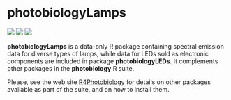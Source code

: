 # photobiologyLamps #

[![](http://www.r-pkg.org/badges/version/photobiologyLamps)](https://cran.r-project.org/package=photobiologyLamps) [![](http://cranlogs.r-pkg.org/badges/photobiologyLamps)](https://cran.r-project.org/package=photobiologyLamps) [![](http://cranlogs.r-pkg.org/badges/grand-total/photobiologyLamps)](https://cran.r-project.org/package=photobiologyLamps)

__photobiologyLamps__ is a data-only R package containing spectral emission data for diverse types of lamps, while data for LEDs sold as electronic components are included in package __photobiologyLEDs__. It complements other packages in the __photobiology__ R suite.

Please, see the web site [R4Photobiology](http://www.r4photobiology.info) for details on other packages available as part of the suite, and on how to install them.

